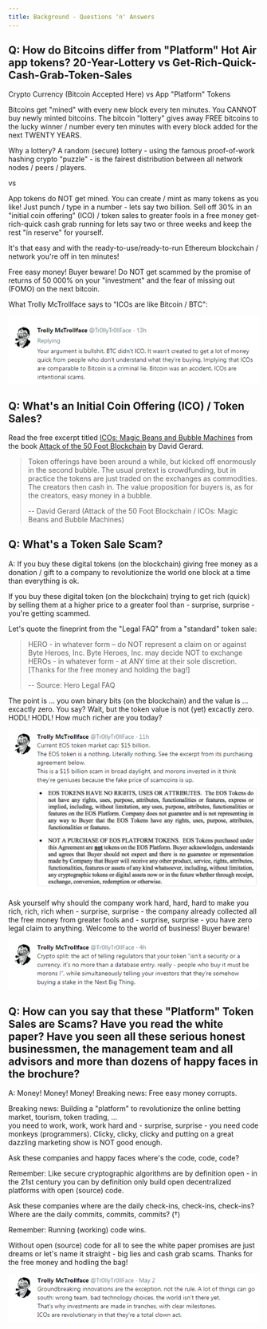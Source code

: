 ```yaml
---
title: Background - Questions 'n' Answers
---
```



## Q: How do Bitcoins differ from "Platform" Hot Air app tokens? 20-Year-Lottery vs Get-Rich-Quick-Cash-Grab-Token-Sales

Crypto Currency (Bitcoin Accepted Here) vs App "Platform" Tokens

Bitcoins get "mined" with every new block every ten minutes. You CANNOT buy newly minted bitcoins.
The bitcoin "lottery" gives away FREE bitcoins
to the lucky winner / number every ten minutes with every block added for the next TWENTY YEARS.

Why a lottery? A random (secure) lottery - using the famous proof-of-work hashing crypto "puzzle" -
is the fairest distribution between all network nodes / peers / players.

vs


App tokens do NOT get mined. You can create / mint as many tokens as you like!
Just punch / type in a number - lets say two billion.
Sell off 30% in an "initial coin offering" (ICO) / token sales to greater fools
in a free money get-rich-quick cash grab running for lets say two or three weeks
and keep the rest "in reserve" for yourself.

It's that easy and with the ready-to-use/ready-to-run Ethereum blockchain / network
you're off in ten minutes!

Free easy money! Buyer beware! Do NOT get scammed by the promise of returns of 50 000% on your "investment"
and the fear of missing out (FOMO) on the next bitcoin.


What Trolly McTrollface says to "ICOs are like Bitcoin / BTC":

![](i/trolly-icos-btc.png)



## Q: What's an Initial Coin Offering (ICO) / Token Sales?

Read the free excerpt titled [ICOs: Magic Beans and Bubble Machines](https://davidgerard.co.uk/blockchain/icos-magic-beans-and-bubble-machines/) from the book [Attack of the 50 Foot Blockchain](https://davidgerard.co.uk/blockchain/book/) by David Gerard.

> Token offerings have been around a while, but kicked off enormously in the second bubble.
> The usual pretext is crowdfunding, but in practice the tokens are just traded on the exchanges as commodities.
> The creators then cash in. The value proposition for buyers is, as for the creators, easy money in a bubble.
>
> -- David Gerard (Attack of the 50 Foot Blockchain / ICOs: Magic Beans and Bubble Machines)



## Q: What's a Token Sale Scam?

A: If you buy these digital tokens (on the blockchain) giving free money
as a donation / gift to a company to revolutionize
the world one block at a time than everything is ok.

If you buy these digital token (on the blockchain) trying to get rich (quick)
by selling them at a higher price to a greater fool than - surprise, surprise -
you're getting scammed.

Let's quote the fineprint from the "Legal FAQ" from a "standard" token sale:

> HERO - in whatever form – do NOT represent a claim on or against Byte Heroes, Inc.
> Byte Heroes, Inc. may decide NOT to exchange HEROs - in whatever form - at ANY time at their sole discretion.
> [Thanks for the free money and holding the bag!]
>
> -- Source: Hero Legal FAQ

The point is ... you own binary bits (on the blockchain) and
the value is ... excactly zero.  You say? Wait, but the token value is not (yet) excactly zero.
HODL! HODL! How much richer are you today?


![](i/trolly-eos.png)

Ask yourself why should the company work hard, hard, hard to make you rich, rich, rich
when - surprise, surprise - the company already collected all the free money from greater fools
and  - surprise, surprise - you have zero legal claim to anything.
Welcome to the world of business! Buyer beware!

![](i/trolly-cryptosplit.png)


## Q: How can you say that these "Platform" Token Sales are Scams? Have you read the white paper? Have you seen all these serious honest businessmen, the management team and all advisors and more than dozens of happy faces in the brochure?

A: Money! Money! Money! Breaking news: Free easy money corrupts.

Breaking news: Building a "platform" to revolutionize the online betting market, tourism, token trading, ...  
you need to work, work, work hard
and - surprise, surprise - you need code monkeys (programmers).
Clicky, clicky, clicky and putting on a great dazzling marketing show is NOT good enough.

Ask these companies and happy faces where's the code, code, code?

Remember: Like secure cryptographic algorithms are by definition open - in the 21st century you can by
definition only
build open decentralized platforms with open (source) code.

Ask these companies where are the daily check-ins, check-ins, check-ins?
Where are the daily commits, commits, commits? (†)

Remember: Running (working) code wins.

Without open (source) code for all to see the white paper promises are just dreams or
let's name it straight - big lies and cash grab scams.
Thanks for the free money and hodling the bag!

![](i/trolly-ico.png)
